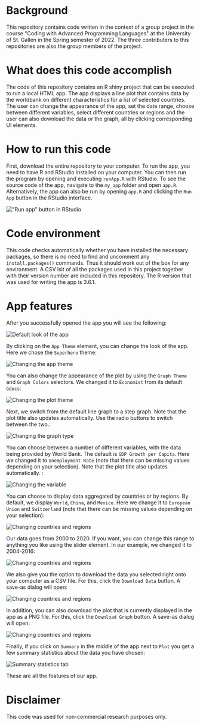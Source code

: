 # Background
This repository contains code written in the context of a group project in the course "Coding with Advanced Programming Languages" at the University of St. Gallen in the Spring semester of 2022. The three contributers to this repositories are also the group members of the project.
 
# What does this code accomplish
The code of this repository contains an R shiny project that can be executed to run a local HTML app. The app displays a line plot that contains data by the worldbank on different characteristics for a list of selected countries. The user can change the appearance of the app, set the date range, choose between different variables, select different countries or regions and the user can also download the data or the graph, all by clicking corresponding UI elements.

# How to run this code
First, download the entire repository to your computer. To run the app, you need to have R and RStudio installed on your computer. You can then run the program by opening and executing `runApp.R` with RStudio. To see the source code of the app, navigate to the `my_app` folder and open `app.R`. Alternatively, the app can also be run by opening `app.R` and clicking the `Run App` button in the RStudio interface.

!["Run app" button in RStudio](img/shiny0.png)


# Code environment
This code checks automatically whether you have installed the necessary packages, so there is no need to find and uncomment any `install.packages()` commands. Thus it should work out of the box for any environment. A CSV lsit of all the packages used in this project together with their version number are included in this repository. The R version that was used for writing the app is 3.6.1.

# App features
After you successfully opened the app you will see the following:

![Default look of the app](img/shiny1.png)


By clicking on the `App Theme` element, you can change the look of the app. Here we chose the `Superhero` theme:

![Changing the app theme](img/shiny2.png)


You can also change the appearance of the plot by using the `Graph Theme` and `Graph Colors` selectors. We changed it to `Economist` from its default `Gdocs`:

![Changing the plot theme](img/shiny3.png)


Next, we switch from the default line graph to a step graph. Note that the plot title also updates automatically. Use the radio buttons to switch between the two.: 

![Changing the graph type](img/shiny4.png)


You can choose between a number of different variables, with the data being provided by World Bank. The default is `GDP Growth per Capita`. Here we changed it to `Unemployment Rate` (note that there can be missing values depending on your selection). Note that the plot title also updates automatically. :

![Changing the variable](img/shiny5.png)


You can choose to display data aggregated by countries or by regions. By default, we display `World`, `China`, and `Mexico`. Here we change it to `European Union` and `Switzerland` (note that there can be missing values depending on your selection):

![Changing countries and regions](img/shiny6.png)


Our data goes from 2000 to 2020. If you want, you can change this range to anything you like using the slider element. In our example, we changed it to 2004-2016:

![Changing countries and regions](img/shiny7.png)


We also give you the option to download the data you selected right onto your computer as a CSV file. For this, click the `Download Data` button. A save-as dialog will open:

![Changing countries and regions](img/shiny8.png)


In addition, you can also download the plot that is currently displayed in the app as a PNG file. For this, click the `Download Graph` button. A save-as dialog will open:

![Changing countries and regions](img/shiny9.png)


Finally, if you click on `Summary` in the middle of the app next to `Plot` you get a few summary statistics about the data you have chosen:

![Summary statistics tab](img/shiny10.png)


These are all the features of our app.

# Disclaimer
This code was used for non-commercial research purposes only.
